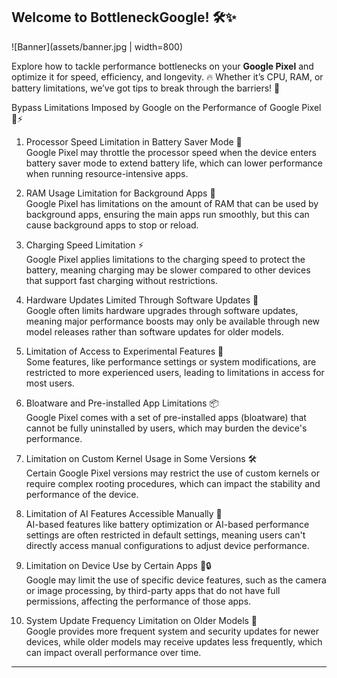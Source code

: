 ## Welcome to **BottleneckGoogle**! 🛠️✨  

![Banner](assets/banner.jpg | width=800)

Explore how to tackle performance bottlenecks on your **Google Pixel** and optimize it for speed, efficiency, and longevity. 🔥 Whether it’s CPU, RAM, or battery limitations, we’ve got tips to break through the barriers! 🚀

Bypass Limitations Imposed by Google on the Performance of Google Pixel 📱⚡

1. Processor Speed Limitation in Battery Saver Mode 🔋  
   Google Pixel may throttle the processor speed when the device enters battery saver mode to extend battery life, which can lower performance when running resource-intensive apps.

2. RAM Usage Limitation for Background Apps 💾  
   Google Pixel has limitations on the amount of RAM that can be used by background apps, ensuring the main apps run smoothly, but this can cause background apps to stop or reload.

3. Charging Speed Limitation ⚡  
   Google Pixel applies limitations to the charging speed to protect the battery, meaning charging may be slower compared to other devices that support fast charging without restrictions.

4. Hardware Updates Limited Through Software Updates 🔄  
   Google often limits hardware upgrades through software updates, meaning major performance boosts may only be available through new model releases rather than software updates for older models.

5. Limitation of Access to Experimental Features 🔬  
   Some features, like performance settings or system modifications, are restricted to more experienced users, leading to limitations in access for most users.

6. Bloatware and Pre-installed App Limitations 📦  
   Google Pixel comes with a set of pre-installed apps (bloatware) that cannot be fully uninstalled by users, which may burden the device's performance.

7. Limitation on Custom Kernel Usage in Some Versions 🛠️  
   Certain Google Pixel versions may restrict the use of custom kernels or require complex rooting procedures, which can impact the stability and performance of the device.

8. Limitation of AI Features Accessible Manually 🤖  
   AI-based features like battery optimization or AI-based performance settings are often restricted in default settings, meaning users can't directly access manual configurations to adjust device performance.

9. Limitation on Device Use by Certain Apps 📱🔒  
   Google may limit the use of specific device features, such as the camera or image processing, by third-party apps that do not have full permissions, affecting the performance of those apps.

10. System Update Frequency Limitation on Older Models 📅  
   Google provides more frequent system and security updates for newer devices, while older models may receive updates less frequently, which can impact overall performance over time.

---
